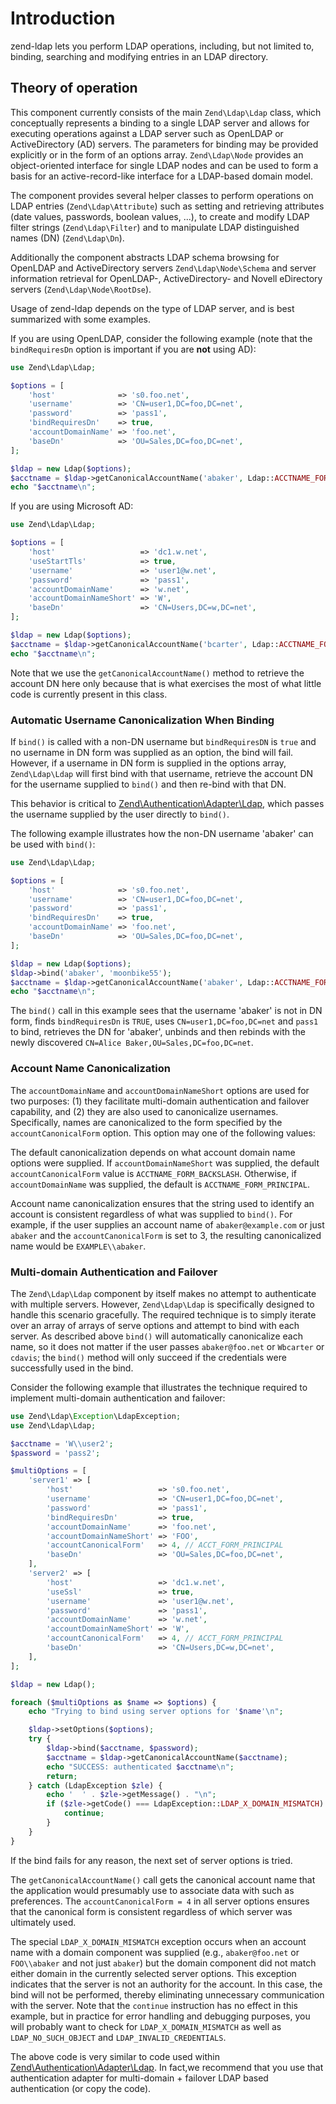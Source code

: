 # Introduction

zend-ldap lets you perform LDAP operations, including, but not limited to,
binding, searching and modifying entries in an LDAP directory.

## Theory of operation

This component currently consists of the main `Zend\Ldap\Ldap` class, which
conceptually represents a binding to a single LDAP server and allows for
executing operations against a LDAP server such as OpenLDAP or ActiveDirectory
(AD) servers. The parameters for binding may be provided explicitly or in the
form of an options array. `Zend\Ldap\Node` provides an object-oriented interface
for single LDAP nodes and can be used to form a basis for an active-record-like
interface for a LDAP-based domain model.

The component provides several helper classes to perform operations on LDAP
entries (`Zend\Ldap\Attribute`) such as setting and retrieving attributes (date
values, passwords, boolean values, ...), to create and modify LDAP filter
strings (`Zend\Ldap\Filter`) and to manipulate LDAP distinguished names (DN)
(`Zend\Ldap\Dn`).

Additionally the component abstracts LDAP schema browsing for OpenLDAP and
ActiveDirectory servers `Zend\Ldap\Node\Schema` and server information retrieval
for OpenLDAP-, ActiveDirectory- and Novell eDirectory servers
(`Zend\Ldap\Node\RootDse`).

Usage of zend-ldap depends on the type of LDAP server, and is best summarized with
some examples.

If you are using OpenLDAP, consider the following example (note that the
`bindRequiresDn` option is important if you are **not** using AD):

```php
use Zend\Ldap\Ldap;

$options = [
    'host'              => 's0.foo.net',
    'username'          => 'CN=user1,DC=foo,DC=net',
    'password'          => 'pass1',
    'bindRequiresDn'    => true,
    'accountDomainName' => 'foo.net',
    'baseDn'            => 'OU=Sales,DC=foo,DC=net',
];

$ldap = new Ldap($options);
$acctname = $ldap->getCanonicalAccountName('abaker', Ldap::ACCTNAME_FORM_DN);
echo "$acctname\n";
```

If you are using Microsoft AD:

```php
use Zend\Ldap\Ldap;

$options = [
    'host'                   => 'dc1.w.net',
    'useStartTls'            => true,
    'username'               => 'user1@w.net',
    'password'               => 'pass1',
    'accountDomainName'      => 'w.net',
    'accountDomainNameShort' => 'W',
    'baseDn'                 => 'CN=Users,DC=w,DC=net',
];

$ldap = new Ldap($options);
$acctname = $ldap->getCanonicalAccountName('bcarter', Ldap::ACCTNAME_FORM_DN);
echo "$acctname\n";
```

Note that we use the `getCanonicalAccountName()` method to retrieve the account
DN here only because that is what exercises the most of what little code is
currently present in this class.

### Automatic Username Canonicalization When Binding

If `bind()` is called with a non-DN username but `bindRequiresDN` is `true`
and no username in DN form was supplied as an option, the bind will fail.
However, if a username in DN form is supplied in the options array,
`Zend\Ldap\Ldap` will first bind with that username, retrieve the account DN for
the username supplied to `bind()` and then re-bind with that DN.

This behavior is critical to [Zend\\Authentication\\Adapter\\Ldap](http://zendframework.github.io/zend-authentication/adapter/ldap/),
which passes the username supplied by the user directly to `bind()`.

The following example illustrates how the non-DN username 'abaker' can be used
with `bind()`:

```php
use Zend\Ldap\Ldap;

$options = [
    'host'              => 's0.foo.net',
    'username'          => 'CN=user1,DC=foo,DC=net',
    'password'          => 'pass1',
    'bindRequiresDn'    => true,
    'accountDomainName' => 'foo.net',
    'baseDn'            => 'OU=Sales,DC=foo,DC=net',
];

$ldap = new Ldap($options);
$ldap->bind('abaker', 'moonbike55');
$acctname = $ldap->getCanonicalAccountName('abaker', Ldap::ACCTNAME_FORM_DN);
echo "$acctname\n";
```

The `bind()` call in this example sees that the username 'abaker' is not in DN
form, finds `bindRequiresDn` is `TRUE`, uses `CN=user1,DC=foo,DC=net` and
`pass1` to bind, retrieves the DN for 'abaker', unbinds and then rebinds with
the newly discovered `CN=Alice Baker,OU=Sales,DC=foo,DC=net`.

### Account Name Canonicalization

The `accountDomainName` and `accountDomainNameShort` options are used for two
purposes: (1) they facilitate multi-domain authentication and failover
capability, and (2) they are also used to canonicalize usernames. Specifically,
names are canonicalized to the form specified by the `accountCanonicalForm`
option. This option may one of the following values:

The default canonicalization depends on what account domain name options were
supplied. If `accountDomainNameShort` was supplied, the default
`accountCanonicalForm` value is `ACCTNAME_FORM_BACKSLASH`. Otherwise, if
`accountDomainName` was supplied, the default is `ACCTNAME_FORM_PRINCIPAL`.

Account name canonicalization ensures that the string used to identify an
account is consistent regardless of what was supplied to `bind()`. For example,
if the user supplies an account name of `abaker@example.com` or just `abaker`
and the `accountCanonicalForm` is set to 3, the resulting canonicalized name
would be `EXAMPLE\\abaker`.

### Multi-domain Authentication and Failover

The `Zend\Ldap\Ldap` component by itself makes no attempt to authenticate with
multiple servers.  However, `Zend\Ldap\Ldap` is specifically designed to handle
this scenario gracefully. The required technique is to simply iterate over an
array of arrays of serve options and attempt to bind with each server. As
described above `bind()` will automatically canonicalize each name, so it does
not matter if the user passes `abaker@foo.net` or `Wbcarter` or `cdavis`; the
`bind()` method will only succeed if the credentials were successfully used in
the bind.

Consider the following example that illustrates the technique required to
implement multi-domain authentication and failover:

```php
use Zend\Ldap\Exception\LdapException;
use Zend\Ldap\Ldap;

$acctname = 'W\\user2';
$password = 'pass2';

$multiOptions = [
    'server1' => [
        'host'                   => 's0.foo.net',
        'username'               => 'CN=user1,DC=foo,DC=net',
        'password'               => 'pass1',
        'bindRequiresDn'         => true,
        'accountDomainName'      => 'foo.net',
        'accountDomainNameShort' => 'FOO',
        'accountCanonicalForm'   => 4, // ACCT_FORM_PRINCIPAL
        'baseDn'                 => 'OU=Sales,DC=foo,DC=net',
    ],
    'server2' => [
        'host'                   => 'dc1.w.net',
        'useSsl'                 => true,
        'username'               => 'user1@w.net',
        'password'               => 'pass1',
        'accountDomainName'      => 'w.net',
        'accountDomainNameShort' => 'W',
        'accountCanonicalForm'   => 4, // ACCT_FORM_PRINCIPAL
        'baseDn'                 => 'CN=Users,DC=w,DC=net',
    ],
];

$ldap = new Ldap();

foreach ($multiOptions as $name => $options) {
    echo "Trying to bind using server options for '$name'\n";

    $ldap->setOptions($options);
    try {
        $ldap->bind($acctname, $password);
        $acctname = $ldap->getCanonicalAccountName($acctname);
        echo "SUCCESS: authenticated $acctname\n";
        return;
    } catch (LdapException $zle) {
        echo '  ' . $zle->getMessage() . "\n";
        if ($zle->getCode() === LdapException::LDAP_X_DOMAIN_MISMATCH) {
            continue;
        }
    }
}
```

If the bind fails for any reason, the next set of server options is tried.

The `getCanonicalAccountName()` call gets the canonical account name that the
application would presumably use to associate data with such as preferences. The
`accountCanonicalForm = 4` in all server options ensures that the canonical form
is consistent regardless of which server was ultimately used.

The special `LDAP_X_DOMAIN_MISMATCH` exception occurs when an account name with
a domain component was supplied (e.g., `abaker@foo.net` or `FOO\\abaker` and not
just `abaker`) but the domain component did not match either domain in the
currently selected server options. This exception indicates that the server is
not an authority for the account. In this case, the bind will not be performed,
thereby eliminating unnecessary communication with the server. Note that the
`continue` instruction has no effect in this example, but in practice for error
handling and debugging purposes, you will probably want to check for
`LDAP_X_DOMAIN_MISMATCH` as well as `LDAP_NO_SUCH_OBJECT` and
`LDAP_INVALID_CREDENTIALS`.

The above code is very similar to code used within
[Zend\\Authentication\\Adapter\\Ldap](http://zendframework.github.io/zend-authentication/adapter/ldap/).
In fact,we recommend that you use that authentication adapter for multi-domain +
failover LDAP based authentication (or copy the code).
